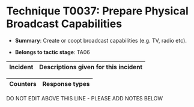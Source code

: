 # Technique T0037: Prepare Physical Broadcast Capabilities

* **Summary**: Create or coopt broadcast capabilities (e.g. TV, radio etc).

* **Belongs to tactic stage**: TA06


| Incident | Descriptions given for this incident |
| -------- | -------------------- |



| Counters | Response types |
| -------- | -------------- |


DO NOT EDIT ABOVE THIS LINE - PLEASE ADD NOTES BELOW